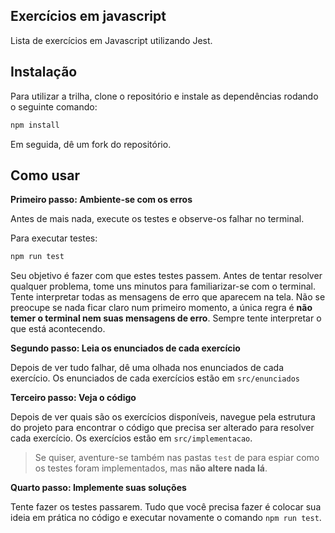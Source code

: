 
## Exercícios em javascript


Lista de exercícios em Javascript utilizando Jest.

## Instalação

Para utilizar a trilha, clone o repositório e instale as dependências rodando o seguinte comando:

```bash
npm install
```

Em seguida, dê um fork do repositório.

## Como usar

__Primeiro passo: Ambiente-se com os erros__

Antes de mais nada, execute os testes e observe-os falhar no terminal.

Para executar testes:

```bash
npm run test
```

Seu objetivo é fazer com que estes testes passem. Antes de tentar resolver qualquer problema, tome uns minutos para familiarizar-se com o
terminal. Tente interpretar todas as mensagens de erro que aparecem na tela. Não se preocupe se nada ficar claro num primeiro momento, a
única regra é __não temer o terminal nem suas mensagens de erro__. Sempre tente interpretar o que está acontecendo.

__Segundo passo: Leia os enunciados de cada exercício__

Depois de ver tudo falhar, dê uma olhada nos enunciados de cada exercício. Os enunciados de cada exercícios estão em `src/enunciados`

__Terceiro passo: Veja o código__

Depois de ver quais são os exercícios disponíveis, navegue pela estrutura do projeto para encontrar o código que precisa ser alterado para
resolver cada exercício. Os exercícios estão em `src/implementacao`.

> Se quiser, aventure-se também nas pastas `test` de para espiar como os testes foram implementados, mas __não altere nada
> lá__.

__Quarto passo: Implemente suas soluções__

Tente fazer os testes passarem. Tudo que você precisa fazer é colocar sua ideia em prática no código e executar novamente o comando
`npm run test`.
